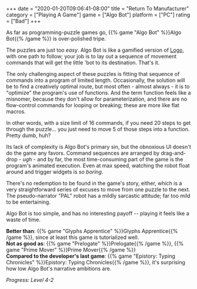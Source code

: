 +++
date = "2020-01-20T09:06:41-08:00"
title = "Return To Manufacturer"
category = ["Playing A Game"]
game = ["Algo Bot"]
platform = ["PC"]
rating = ["Bad"]
+++

As far as programming-puzzle games go, {{% game "Algo Bot" %}}Algo Bot{{% /game %}} is over-polished tripe.

The puzzles are just too <i>easy</i>.  Algo Bot is like a gamified version of <a href="https://en.wikipedia.org/wiki/Logo_(programming_language)">Logo</a>, with one path to follow; your job is to lay out a sequence of movement commands that will get the little 'bot to its destination.  That's it.

The only challenging aspect of these puzzles is fitting that sequence of commands into a program of limited length.  Occasionally, the solution will be to find a creatively optimal route, but most often - almost always - it is to "optimize" the program's use of functions.  And the term function feels like a misnomer, because they don't allow for parameterization, and there are no flow-control commands for looping or breaking; these are more like flat macros.

In other words, with a size limit of 16 commands, if you need 20 steps to get through the puzzle... you just need to move 5 of those steps into a function.  Pretty dumb, huh?

Its lack of complexity is Algo Bot's primary sin, but the obnoxious UI doesn't do the game any favors.  Command sequences are arranged by drag-and-drop - <i>ugh</i> - and by far, the most time-consuming part of the game is the program's animated execution.  Even at max speed, watching the robot float around and trigger widgets is <i>so boring</i>.

There's no redemption to be found in the game's story, either, which is a very straightforward series of excuses to move from one puzzle to the next.  The pseudo-narrator "PAL" robot has a mildly sarcastic attitude; far too mild to be entertaining.

Algo Bot is too simple, and has no interesting payoff -- playing it feels like a waste of time.

<b>Better than</b>: {{% game "Glyphs Apprentice" %}}Glyphs Apprentice{{% /game %}}, since at least this game is tutorialized well.  
<b>Not as good as</b>: {{% game "Prelogate" %}}Prelogate{{% /game %}}, {{% game "Prime Mover" %}}Prime Mover{{% /game %}}  
<b>Compared to the developer's last game</b>: {{% game "Epistory: Typing Chronicles" %}}Epistory: Typing Chronicles{{% /game %}}, it's surprising how low Algo Bot's narrative ambitions are.

<i>Progress: Level 4-2</i>
